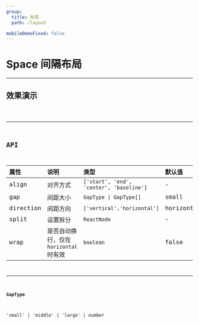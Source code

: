 ```yaml
---
group:
  title: 布局
  path: /layout

mobileDemoFixed: false
---
```


# Space 间隔布局 <ImportCost name="Space" />

---

## 效果演示

<code src="./demos/demo1/index.tsx" />

---

## API

| 属性      | 说明                                   | 类型                                     | 默认值     |
| :-------- | :------------------------------------- | :--------------------------------------- | :--------- |
| align     | 对齐方式                               | `['start', 'end', 'center', 'baseline']` | -          |
| gap       | 间距大小                               | `GapType \| GapType[]`                   | small      |
| direction | 间距方向                               | `['vertical','horizontal']`              | horizontal |
| split     | 设置拆分                               | `ReactNode`                              | -          |
| wrap      | 是否自动换行，仅在 `horizontal` 时有效 | `boolean`                                | false      |

---

#### GapType

'small' | 'middle' | 'large' | number

<!-- ## GapType

| 变量名        | 说明         | 默认值       |
| :------------ | :----------- | :----------- |
| @space-prefix | 组件样式前缀 | `'exd-space'` |

--- -->
